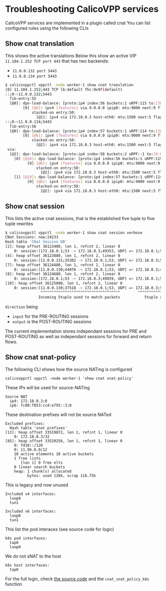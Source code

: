# Troubleshooting CalicoVPP services

CalicoVPP services are implemented in a plugin called cnat
You can list configured rules using the following CLIs

## Show cnat translation

This shows the active translations
Below this show an active VIP ``11.104.1.252 TCP port 443``
that has two backends:

- ``11.0.0.132 port 5443``
- ``11.0.0.134 port 5443``

````bash
$ calicovppctl vppctl -node worker-1 show cnat translation
[0] 11.104.1.252;443 TCP lb:default fhc:0x9f(default)
::;0->11.0.0.132;5443
  fib-entry:55
  [@0]: dpo-load-balance: [proto:ip4 index:56 buckets:1 uRPF:115 to:[30218:7444869]]
        [0] [@6]: ipv4 [features] via 0.0.0.0 ipip0: mtu:9000 next:9 flags:[features]
            stacked-on entry:50:
              [@2]: ipv4 via 172.18.0.3 host-eth0: mtu:1500 next:5 flags:[features]
::;0->11.0.0.134;5443
  fib-entry:56
  [@0]: dpo-load-balance: [proto:ip4 index:57 buckets:1 uRPF:114 to:[26005:3295227]]
        [0] [@6]: ipv4 [features] via 0.0.0.0 ipip0: mtu:9000 next:9 flags:[features]
            stacked-on entry:50:
              [@2]: ipv4 via 172.18.0.3 host-eth0: mtu:1500 next:5 flags:[features]
 via:
  [@2]: dpo-load-balance: [proto:ip4 index:58 buckets:2 uRPF:-1 to:[0:0]]
    [0] [@18]: dpo-load-balance: [proto:ip4 index:56 buckets:1 uRPF:115 to:[30218:7444869]]
          [0] [@6]: ipv4 [features] via 0.0.0.0 ipip0: mtu:9000 next:9 flags:[features]
              stacked-on entry:50:
                [@2]: ipv4 via 172.18.0.3 host-eth0: mtu:1500 next:5 flags:[features]
    [1] [@18]: dpo-load-balance: [proto:ip4 index:57 buckets:1 uRPF:114 to:[26005:3295227]]
          [0] [@6]: ipv4 [features] via 0.0.0.0 ipip0: mtu:9000 next:9 flags:[features]
              stacked-on entry:50:
                [@2]: ipv4 via 172.18.0.3 host-eth0: mtu:1500 next:5 flags:[features]
````

## Show cnat session

This lists the active cnat sessions, that is the established five tuple to
five tuple rewrites

<!-- markdownlint-disable -->
````bash
$ calicovppctl vppctl -node worker-1 show cnat session verbose
CNat Sessions: now:24233
Hash table 'CNat Session DB'
[2]: heap offset 36123480, len 1, refcnt 2, linear 0
    0: session:[172.18.0.1;53 -> 172.18.0.3;49353, UDP] => 172.18.0.1;53 -> 11.0.0.130;36878 input lb:-1 age:24237
[4]: heap offset 36123880, len 1, refcnt 2, linear 0
    0: session:[11.0.0.131;35302 -> 172.18.0.1;53, UDP] => 172.18.0.3;50374 -> 172.18.0.1;53 output lb:-1 age:24260
[7]: heap offset 36124480, len 1, refcnt 2, linear 0
    0: session:[11.0.0.130;44076 -> 172.18.0.1;53, UDP] => 172.18.0.3;49347 -> 172.18.0.1;53 output lb:-1 age:24241
[8]: heap offset 36124680, len 1, refcnt 2, linear 0
    0: session:[172.18.0.1;53 -> 172.18.0.3;49859, UDP] => 172.18.0.1;53 -> 11.0.0.131;34849 input lb:-1 age:24258
[10]: heap offset 36125080, len 1, refcnt 2, linear 0
    0: session:[11.0.0.130;37518 -> 172.18.0.1;53, UDP] => 172.18.0.3;51400 -> 172.18.0.1;53 output lb:-1 age:24255
                ^^^^^^^^^^^^^^^^^^^^^^^^^^^^^^^^^^^^        ^^^^^^^^^^^^^^^^^^^^^^^^^^^^^^^  ^^^^^            ^^^^^
               Incoming 5tuple used to match packets           5tuple after dNAT & sNAT     direction        age(sec)
````
<!-- markdownlint-restore -->

``direction`` being

- ``input`` for the PRE-ROUTING sessions
- ``output`` is the POST-ROUTING sessions

The current implementation stores independant sessions for PRE and POST-ROUTING
as well as independant sessions for forward and return flows.

## Show cnat snat-policy

The following CLI shows how the source NATing is configured

````console
calicovppctl vppctl -node worker-1 'show cnat snat-policy'
````

These IPs will be used for source-NATing

````console
Source NAT
  ip4: 172.18.0.3;0
  ip6: fc00:f853:ccd:e793::3;0
````

These destination prefixes will not be source NATed

````console
Excluded prefixes:
  Hash table 'snat prefixes'
[13]: heap offset 33519872, len 1, refcnt 1, linear 0
    0: 172.18.0.3/32
[85]: heap offset 33520256, len 1, refcnt 1, linear 0
    0: fd10::/120
    0: 11.96.0.0/12
    10 active elements 10 active buckets
    1 free lists
       [len 1] 0 free elts
    0 linear search buckets
    heap: 1 chunk(s) allocated
          bytes: used 128k, scrap 118.75k
````

This is legacy and now unused

````console
Included v4 interfaces:
  loop0
  tun1

Included v6 interfaces:
  loop0
  tun1
````

This list the pod interaces (see source code for logic)

````console
k8s pod interfaces:
  tap0
  loop0
````

We do not sNAT to the host

````console
k8s host interfaces:
  tap0
````

For the full logic, check [the source code](https://github.com/FDio/vpp/blob/master/src/plugins/cnat/cnat_snat_policy.c)
and the ``cnat_snat_policy_k8s`` function
